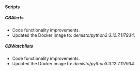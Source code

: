 #### Scripts
##### CBAlerts
- Code functionality improvements.
- Updated the Docker image to: *demisto/python3:3.12.7.117934*.

##### CBWatchlists
- Code functionality improvements.
- Updated the Docker image to: *demisto/python3:3.12.7.117934*.